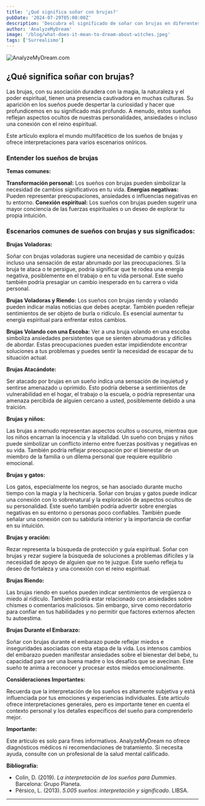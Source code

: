 ```yaml
---
title: '¿Qué significa soñar con brujas?'
pubDate: '2024-07-29T05:00:00Z'
description: 'Descubra el significado de soñar con brujas en diferentes contextos, incluidas brujas volando, atacando y más.'
author: 'AnalyzeMyDream'
image: '/blog/what-does-it-mean-to-dream-about-witches.jpeg'
tags: ['Surrealismo']
---
```


![AnalyzeMyDream.com](/blog/what-does-it-mean-to-dream-about-witches.jpeg)

## ¿Qué significa soñar con brujas?

Las brujas, con su asociación duradera con la magia, la naturaleza y el poder espiritual, tienen una presencia cautivadora en muchas culturas. Su aparición en los sueños puede despertar la curiosidad y hacer que profundicemos en su significado más profundo. A menudo, estos sueños reflejan aspectos ocultos de nuestras personalidades, ansiedades o incluso una conexión con el reino espiritual. 

Este artículo explora el mundo multifacético de los sueños de brujas y ofrece interpretaciones para varios escenarios oníricos.

### Entender los sueños de brujas

**Temas comunes:**

**Transformación personal:** Los sueños con brujas pueden simbolizar la necesidad de cambios significativos en tu vida. 
**Energías negativas:** Pueden representar preocupaciones, ansiedades o influencias negativas en tu entorno.
**Conexión espiritual:** Los sueños con brujas pueden sugerir una mayor conciencia de las fuerzas espirituales o un deseo de explorar tu propia intuición. 

### Escenarios comunes de sueños con brujas y sus significados:

**Brujas Voladoras:**

Soñar con brujas voladoras sugiere una necesidad de cambio y quizás incluso una sensación de estar abrumado por las preocupaciones. Si la bruja te ataca o te persigue, podría significar que te rodea una energía negativa, posiblemente en el trabajo o en tu vida personal. Este sueño también podría presagiar un cambio inesperado en tu carrera o vida personal. 

**Brujas Voladoras y Riendo:** Los sueños con brujas riendo y volando pueden indicar malas noticias que debes aceptar. También pueden reflejar sentimientos de ser objeto de burla o ridículo. Es esencial aumentar tu energía espiritual para enfrentar estos cambios.

**Brujas Volando con una Escoba:** Ver a una bruja volando en una escoba simboliza ansiedades persistentes que se sienten abrumadoras y difíciles de abordar. Estas preocupaciones pueden estar impidiéndote encontrar soluciones a tus problemas y puedes sentir la necesidad de escapar de tu situación actual.

**Brujas Atacándote:**

Ser atacado por brujas en un sueño indica una sensación de inquietud y sentirse amenazado u oprimido. Esto podría deberse a sentimientos de vulnerabilidad en el hogar, el trabajo o la escuela, o podría representar una amenaza percibida de alguien cercano a usted, posiblemente debido a una traición.

**Brujas y niños:**

Las brujas a menudo representan aspectos ocultos u oscuros, mientras que los niños encarnan la inocencia y la vitalidad. Un sueño con brujas y niños puede simbolizar un conflicto interno entre fuerzas positivas y negativas en su vida. También podría reflejar preocupación por el bienestar de un miembro de la familia o un dilema personal que requiere equilibrio emocional.

**Brujas y gatos:**

Los gatos, especialmente los negros, se han asociado durante mucho tiempo con la magia y la hechicería. Soñar con brujas y gatos puede indicar una conexión con lo sobrenatural y la exploración de aspectos ocultos de su personalidad. Este sueño también podría advertir sobre energías negativas en su entorno o personas poco confiables. También puede señalar una conexión con su sabiduría interior y la importancia de confiar en su intuición. 

**Brujas y oración:**

Rezar representa la búsqueda de protección y guía espiritual. Soñar con brujas y rezar sugiere la búsqueda de soluciones a problemas difíciles y la necesidad de apoyo de alguien que no te juzgue. Este sueño refleja tu deseo de fortaleza y una conexión con el reino espiritual. 

**Brujas Riendo:**

Las brujas riendo en sueños pueden indicar sentimientos de vergüenza o miedo al ridículo. También podría estar relacionado con ansiedades sobre chismes o comentarios maliciosos. Sin embargo, sirve como recordatorio para confiar en tus habilidades y no permitir que factores externos afecten tu autoestima.

**Brujas Durante el Embarazo:**

Soñar con brujas durante el embarazo puede reflejar miedos e inseguridades asociadas con esta etapa de la vida. Los intensos cambios del embarazo pueden manifestar ansiedades sobre el bienestar del bebé, tu capacidad para ser una buena madre o los desafíos que se avecinan. Este sueño te anima a reconocer y procesar estos miedos emocionalmente. 

**Consideraciones Importantes:**

Recuerda que la interpretación de los sueños es altamente subjetiva y está influenciada por tus emociones y experiencias individuales. Este artículo ofrece interpretaciones generales, pero es importante tener en cuenta el contexto personal y los detalles específicos del sueño para comprenderlo mejor.

**Importante:** 

Este artículo es solo para fines informativos. AnalyzeMyDream no ofrece diagnósticos médicos ni recomendaciones de tratamiento. Si necesita ayuda, consulte con un profesional de la salud mental calificado. 

**Bibliografía:**

* Colin, D. (2019). *La interpretación de los sueños para Dummies*. Barcelona: Grupo Planeta.
* Pérsico, L. (2013). *5.005 sueños: interpretación y significado*. LIBSA.

---